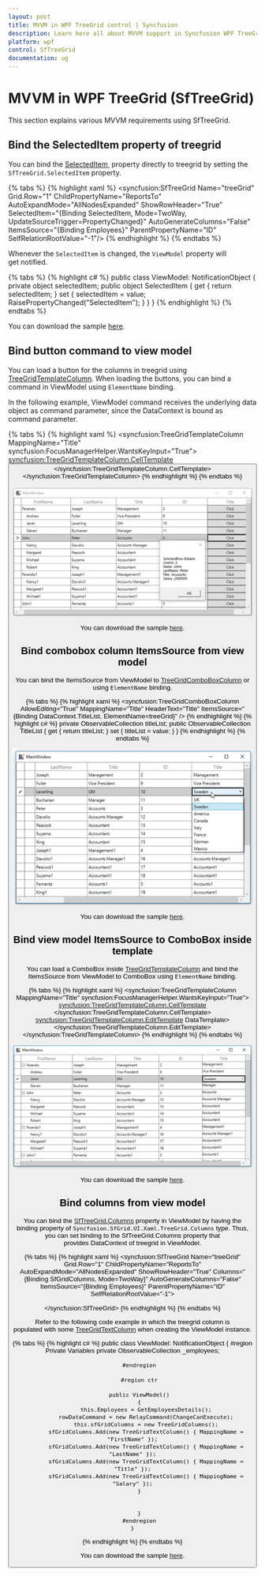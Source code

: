 ```yaml
---
layout: post
title: MVVM in WPF TreeGrid control | Syncfusion
description: Learn here all about MVVM support in Syncfusion WPF TreeGrid (SfTreeGrid) control, its elements and more.
platform: wpf
control: SfTreeGrid
documentation: ug
---
```


# MVVM in WPF TreeGrid (SfTreeGrid)

This section explains various MVVM requirements using SfTreeGrid.

## Bind the SelectedItem property of treegrid

You can bind the [SelectedItem ](https://help.syncfusion.com/cr/wpf/Syncfusion.UI.Xaml.Grid.SfGridBase.html#Syncfusion_UI_Xaml_Grid_SfGridBase_SelectedItem) property directly to treegrid by setting the `SfTreeGrid.SelectedItem` property.

{% tabs %}
{% highlight xaml %}
<syncfusion:SfTreeGrid Name="treeGrid" 
                               Grid.Row="1" 
                               ChildPropertyName="ReportsTo"  
                               AutoExpandMode="AllNodesExpanded"
                               ShowRowHeader="True" 
                               SelectedItem="{Binding SelectedItem, Mode=TwoWay, UpdateSourceTrigger=PropertyChanged}"
                               AutoGenerateColumns="False"
                               ItemsSource="{Binding Employees}"
                               ParentPropertyName="ID"
                               SelfRelationRootValue="-1"/>
{% endhighlight %}
{% endtabs %}

Whenever the `SelectedItem` is changed, the `ViewModel` property will get notified.

{% tabs %}
{% highlight c# %}
public class ViewModel: NotificationObject
{
    private object selectedItem;
    public object SelectedItem
    {
        get
        {
           return selectedItem;
        }
        set
        {
           selectedItem = value;
           RaisePropertyChanged("SelectedItem");
        }
    }
}
{% endhighlight %}
{% endtabs %}

You can download the sample [here](https://github.com/SyncfusionExamples/how-to-bind-the-SelectedItem-property-of-wpf-and-uwp-tree-grid-in-mvvm/tree/master/WPF).

## Bind button command to view model

You can load a button for the columns in treegrid using [TreeGridTemplateColumn](https://help.syncfusion.com/cr/wpf/Syncfusion.UI.Xaml.TreeGrid.TreeGridTemplateColumn.html). When loading the buttons, you can bind a command in ViewModel using `ElementName` binding.

In the following example, ViewModel command receives the underlying data object as command parameter, since the DataContext is bound as command parameter.

{% tabs %}
{% highlight xaml %}
<syncfusion:TreeGridTemplateColumn MappingName="Title" syncfusion:FocusManagerHelper.WantsKeyInput="True">
       <syncfusion:TreeGridTemplateColumn.CellTemplate>
           <DataTemplate>
               <Button  Content="Click" syncfusion:FocusManagerHelper.FocusedElement="True" 
                                        Command="{Binding Path=DataContext.RowDataCommand,ElementName=treeGrid}" CommandParameter="{Binding}"/>
           </DataTemplate>
       </syncfusion:TreeGridTemplateColumn.CellTemplate>
</syncfusion:TreeGridTemplateColumn>
{% endhighlight %}
{% endtabs %}

![Binding Button Command to ViewModel in WPF TreeGrid](MVVM_images/wpf-treegrid-binding-command.jpeg)

You can download the sample [here](https://github.com/SyncfusionExamples/how-to-bind-button-command-to-view-model-in-wpf-and-uwp-treegrid-in-mvvm/tree/master/WPF).

## Bind combobox column ItemsSource from view model

You can bind the ItemsSource from ViewModel to [TreeGridComboBoxColumn](https://help.syncfusion.com/cr/wpf/Syncfusion.UI.Xaml.TreeGrid.TreeGridComboBoxColumn.html) or using `ElementName` binding.

{% tabs %}
{% highlight xaml %}
<syncfusion:TreeGridComboBoxColumn AllowEditing="True" 
                                   MappingName="Title"
                                   HeaderText="Title"
                                   ItemsSource="{Binding DataContext.TitleList,
                                                                     ElementName=treeGrid}" />
{% endhighlight %}
{% highlight c# %}
private ObservableCollection<string> titleList;
public ObservableCollection<string> TitleList
{
     get { return titleList; }
     set { titleList = value; }
}
{% endhighlight %}
{% endtabs %}

![Binding ComboBox Column in WPF TreeGrid](MVVM_images/wpf-treegrid-binding-combobox-column.jpeg)

You can download the sample [here](https://github.com/SyncfusionExamples/how-to-bind-combobox-column-ItemsSource-from-view-model-in-wpf-and-uwp-treegrid-in-mvvm/tree/master/WPF).

## Bind view model ItemsSource to ComboBox inside template

You can load a ComboBox inside [TreeGridTemplateColumn](https://help.syncfusion.com/cr/wpf/Syncfusion.UI.Xaml.TreeGrid.TreeGridTemplateColumn.html) and bind the ItemsSource from ViewModel to ComboBox using `ElementName` binding.

{% tabs %}
{% highlight xaml %}
  <syncfusion:TreeGridTemplateColumn MappingName="Title" syncfusion:FocusManagerHelper.WantsKeyInput="True">
         <syncfusion:TreeGridTemplateColumn.CellTemplate>
            <DataTemplate>
                            <TextBlock Text="{Binding Title}"/>
            </DataTemplate>
         </syncfusion:TreeGridTemplateColumn.CellTemplate>
         <syncfusion:TreeGridTemplateColumn.EditTemplate>
         DataTemplate>
        <ComboBox ItemsSource="{Binding Path=DataContext.TitleList, ElementName=treeGrid}" />
        </DataTemplate>
                    </syncfusion:TreeGridTemplateColumn.EditTemplate>
 </syncfusion:TreeGridTemplateColumn>
{% endhighlight %}
{% endtabs %}

![WPF TreeGrid displays ComboBox with MVVM Data Template Binding](MVVM_images/wpf-treegrid-mvvm-data-template-binding.jpeg)

You can download the sample [here](https://github.com/SyncfusionExamples/how-to-bind-view-model-ItemsSource-to-combo-box-inside-template-in-wpf-and-uwp-treegrid-in-mvvm/tree/master/WPF).

## Bind columns from view model

You can bind the [SfTreeGrid.Columns](https://help.syncfusion.com/cr/wpf/Syncfusion.UI.Xaml.TreeGrid.SfTreeGrid.html#Syncfusion_UI_Xaml_TreeGrid_SfTreeGrid_ColumnsProperty) property in ViewModel by having the binding property of `Syncfusion.SfGrid.UI.Xaml.TreeGrid.Columns` type. Thus, you can set binding to the SfTreeGrid.Columns property that provides DataContext of treegrid in ViewModel.

{% tabs %}
{% highlight xaml %}
<syncfusion:SfTreeGrid Name="treeGrid" 
                               Grid.Row="1" 
                               ChildPropertyName="ReportsTo"  
                               AutoExpandMode="AllNodesExpanded"
                               ShowRowHeader="True" 
                              Columns="{Binding SfGridColumns, Mode=TwoWay}"
                               AutoGenerateColumns="False"
                               ItemsSource="{Binding Employees}"
                               ParentPropertyName="ID"
                               SelfRelationRootValue="-1">
         
</syncfusion:SfTreeGrid>
{% endhighlight %}
{% endtabs %}

Refer to the following code example in which the treegrid column is populated with some [TreeGridTextColumn](https://help.syncfusion.com/cr/wpf/Syncfusion.UI.Xaml.TreeGrid.TreeGridTextColumn.html) when creating the ViewModel instance.

{% tabs %}
{% highlight c# %}
public class ViewModel: NotificationObject
    {
        #region Private Variables
        private ObservableCollection<EmployeeInfo> _employees;
      
        #endregion

        #region ctr

        public ViewModel()
        {
            this.Employees = GetEmployeesDetails();
            rowDataCommand = new RelayCommand(ChangeCanExecute);
            this.sfGridColumns = new TreeGridColumns();
            sfGridColumns.Add(new TreeGridTextColumn() { MappingName = "FirstName" });
            sfGridColumns.Add(new TreeGridTextColumn() { MappingName = "LastName" });
            sfGridColumns.Add(new TreeGridTextColumn() { MappingName = "Title" });
            sfGridColumns.Add(new TreeGridTextColumn() { MappingName = "Salary" });
        }

        
        }
        #endregion
    }
{% endhighlight %}
{% endtabs %}

You can download the sample [here](https://github.com/SyncfusionExamples/how-to-bind-columns-from-view-model-in-wpf-and-uwp-treegrid-in-mvvm/tree/master/WPF).
